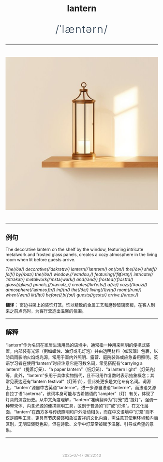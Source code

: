 <div align="center">

# lantern

<div style="margin: 30px 0;">
<h1 style="font-size: 2.5em; font-weight: 300; letter-spacing: 2px; margin: 0; color: #2c3e50;">
/ˈlæntərn/
</h1>
</div>

</div>

---

<div align="center" style="margin: 40px 0;">

![lantern](images/lantern.png)

</div>

---

## 例句

The decorative lantern on the shelf by the window, featuring intricate metalwork and frosted glass panels, creates a cozy atmosphere in the living room when lit before guests arrive.

*The(/ðə/) decorative(/ˈdɛkrətɪv/) lantern(/ˈlæntərn/) on(/ɔn/) the(/ðə/) shelf(/ʃɛlf/) by(/baɪ/) the(/ðə/) window,(/ˈwɪndoʊ,/) featuring(/ˈfiʧərɪŋ/) intricate(/ˈɪntrəkət/) metalwork(/ˈmɛtəlˌwərk/) and(/ənd/) frosted(/ˈfrɔstɪd/) glass(/glæs/) panels,(/ˈpænəlz,/) creates(/kriˈeɪts/) a(/ə/) cozy(/ˈkoʊzi/) atmosphere(/ˈætməsˌfɪr/) in(/ɪn/) the(/ðə/) living(/ˈlɪvɪŋ/) room(/rum/) when(/wɪn/) lit(/lɪt/) before(/ˌbiˈfɔr/) guests(/gɛsts/) arrive.(/əraɪv./)*

**翻译：** 窗边书架上的装饰灯笼，饰以精致的金属工艺和磨砂玻璃面板，在客人到来之前点亮时，为客厅营造出温馨的氛围。

---

## 解释

“lantern”作为名词在家居生活用品的语境中，通常指一种用来照明的便携式装置，内部装有光源（例如蜡烛、油灯或电灯泡）并由透明材料（如玻璃）包裹，以防风雨影响火焰或光源，常用于室内外照明、露营、庭院装饰或应急备用照明。英语学习者在使用“lantern”时应注意它是可数名词，常见搭配有“carrying a lantern”（提着灯笼）、“a paper lantern”（纸灯笼）、“a lantern light”（灯笼光）等，此外，“lantern”多用于具体实物指代，且不可用作复数时表示抽象概念；其常见表达还有“lantern festival”（灯笼节），但此处更多是文化专有名词。词源上，“lantern”源自中古英语“lanterne”，进一步源自法语“lanterne”，而法语又源自拉丁语“lanterna”，该词本身可能与古希腊语的“lampter”（灯）有关，体现了灯具的演变历史。从中文角度理解，“lantern”准确翻译为“灯笼”或“提灯”，强调一种带壳体、内含光源的便携照明工具，区别于普通的“灯”或“灯泡”。在文化层面，“lantern”在西方多与传统照明和户外活动相关，而在中文语境中“灯笼”则不仅是照明工具，更具有节庆装饰和象征吉祥的文化内涵，需注意其使用环境和内涵区别，无明显褒贬色彩，但在诗歌、文学中灯笼常被赋予温馨、引导或希望的意象。


---

<div align="center" style="margin-top: 50px;">
<small style="color: #999; font-size: 0.9em;">2025-07-17 06:22:40</small>
</div>
